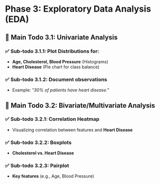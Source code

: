 # Phase 3: Exploratory Data Analysis (EDA)  


## 📌 Main Todo 3.1: Univariate Analysis  
### ✅ Sub-todo 3.1.1: Plot Distributions for:
- **Age, Cholesterol, Blood Pressure** (Histograms)
- **Heart Disease** (Pie chart for class balance)

### ✅ Sub-todo 3.1.2: Document observations
- Example: *"30% of patients have heart disease."*


## 📌 Main Todo 3.2: Bivariate/Multivariate Analysis  
### ✅ Sub-todo 3.2.1: Correlation Heatmap  
- Visualizing correlation between features and **Heart Disease**  

### ✅ Sub-todo 3.2.2: Boxplots  
- **Cholesterol vs. Heart Disease**

### ✅ Sub-todo 3.2.3: Pairplot  
- **Key features** (e.g., Age, Blood Pressure)
